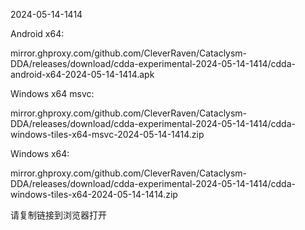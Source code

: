 2024-05-14-1414

Android x64:

mirror.ghproxy.com/github.com/CleverRaven/Cataclysm-DDA/releases/download/cdda-experimental-2024-05-14-1414/cdda-android-x64-2024-05-14-1414.apk

Windows x64 msvc:

mirror.ghproxy.com/github.com/CleverRaven/Cataclysm-DDA/releases/download/cdda-experimental-2024-05-14-1414/cdda-windows-tiles-x64-msvc-2024-05-14-1414.zip

Windows x64:

mirror.ghproxy.com/github.com/CleverRaven/Cataclysm-DDA/releases/download/cdda-experimental-2024-05-14-1414/cdda-windows-tiles-x64-2024-05-14-1414.zip

请复制链接到浏览器打开

